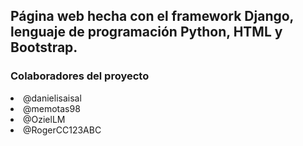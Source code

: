 ## Página web hecha con el framework Django, lenguaje de programación Python, HTML y Bootstrap. 
### Colaboradores del proyecto
<li>@danielisaisal</li>
<li>@memotas98</li>
<li>@OzielLM</li>
<li>@RogerCC123ABC</li>
